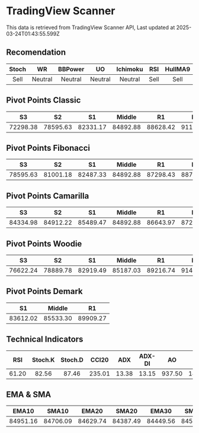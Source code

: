 # TradingView Scanner
This data is retrieved from TradingView Scanner API, Last updated at 2025-03-24T01:43:55.599Z

## Recomendation
| Stoch | WR | BBPower | UO | Ichimoku | RSI | HullMA9 |
| :---: | :---: | :---: | :---: | :---: | :---: | :---: |
| Sell | Neutral | Neutral | Neutral | Neutral | Sell | Sell |

## Pivot Points Classic
| S3 | S2 | S1 | Middle | R1 | R2 | R3 |
| :---: | :---: | :---: | :---: | :---: | :---: | :---: |
| 72298.38 | 78595.63 | 82331.17 | 84892.88 | 88628.42 | 91190.13 | 97487.38 |

## Pivot Points Fibonacci
| S3 | S2 | S1 | Middle | R1 | R2 | R3 |
| :---: | :---: | :---: | :---: | :---: | :---: | :---: |
| 78595.63 | 81001.18 | 82487.33 | 84892.88 | 87298.43 | 88784.58 | 91190.13 |

## Pivot Points Camarilla
| S3 | S2 | S1 | Middle | R1 | R2 | R3 |
| :---: | :---: | :---: | :---: | :---: | :---: | :---: |
| 84334.98 | 84912.22 | 85489.47 | 84892.88 | 86643.97 | 87221.22 | 87798.46 |

## Pivot Points Woodie
| S3 | S2 | S1 | Middle | R1 | R2 | R3 |
| :---: | :---: | :---: | :---: | :---: | :---: | :---: |
| 76622.24 | 78889.78 | 82919.49 | 85187.03 | 89216.74 | 91484.28 | 95513.99 |

## Pivot Points Demark
| S1 | Middle | R1 |
| :---: | :---: | :---: |
| 83612.02 | 85533.30 | 89909.27 |

## Technical Indicators
| RSI | Stoch.K | Stoch.D | CCI20 | ADX | ADX-DI | AO | Mom | MACD | MACD | W.R | HullMA9 |
| :---: | :---: | :---: | :---: | :---: | :---: | :---: | :---: | :---: | :---: | :---: | :---: |
| 61.20 | 82.56 | 87.46 | 235.01 | 13.38 | 13.15 | 937.50 | 1421.36 | 345.90 | 185.44 | -33.47 | 85890.94 |

## EMA & SMA
| EMA10 | SMA10 | EMA20 | SMA20 | EMA30 | SMA30 | EMA50 | SMA50 | EMA100 | SMA100 | EMA200 | SMA200 |
| :---: | :---: | :---: | :---: | :---: | :---: | :---: | :---: | :---: | :---: | :---: | :---: |
| 84951.16 | 84706.09 | 84629.74 | 84387.49 | 84449.56 | 84596.71 | 84274.55 | 84070.91 | 84776.48 | 83700.69 | 87157.86 | 87136.53 |